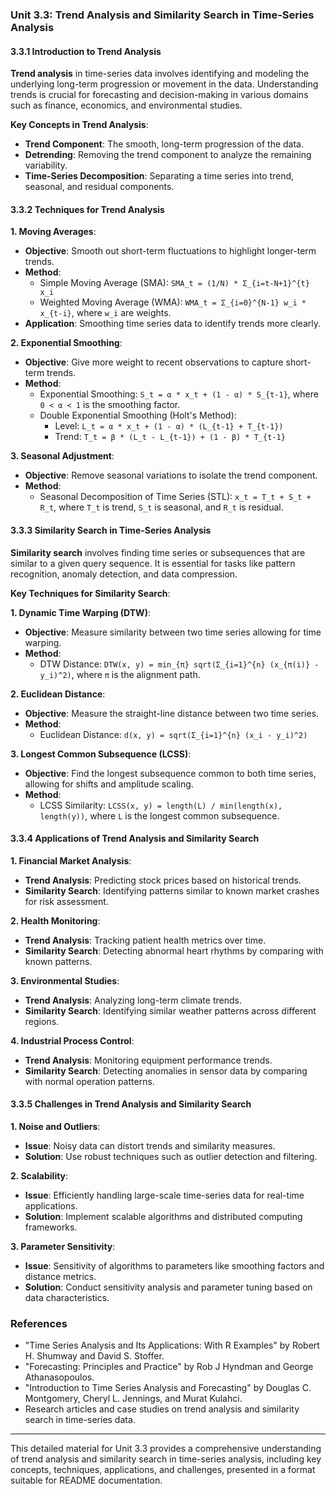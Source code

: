 ### Unit 3.3: Trend Analysis and Similarity Search in Time-Series Analysis

#### 3.3.1 Introduction to Trend Analysis

**Trend analysis** in time-series data involves identifying and modeling the underlying long-term progression or movement in the data. Understanding trends is crucial for forecasting and decision-making in various domains such as finance, economics, and environmental studies.

**Key Concepts in Trend Analysis**:
- **Trend Component**: The smooth, long-term progression of the data.
- **Detrending**: Removing the trend component to analyze the remaining variability.
- **Time-Series Decomposition**: Separating a time series into trend, seasonal, and residual components.

#### 3.3.2 Techniques for Trend Analysis

**1. Moving Averages**:
   - **Objective**: Smooth out short-term fluctuations to highlight longer-term trends.
   - **Method**: 
     - Simple Moving Average (SMA): `SMA_t = (1/N) * Σ_{i=t-N+1}^{t} x_i`
     - Weighted Moving Average (WMA): `WMA_t = Σ_{i=0}^{N-1} w_i * x_{t-i}`, where `w_i` are weights.
   - **Application**: Smoothing time series data to identify trends more clearly.

**2. Exponential Smoothing**:
   - **Objective**: Give more weight to recent observations to capture short-term trends.
   - **Method**: 
     - Exponential Smoothing: `S_t = α * x_t + (1 - α) * S_{t-1}`, where `0 < α < 1` is the smoothing factor.
     - Double Exponential Smoothing (Holt's Method):
       - Level: `L_t = α * x_t + (1 - α) * (L_{t-1} + T_{t-1})`
       - Trend: `T_t = β * (L_t - L_{t-1}) + (1 - β) * T_{t-1}`

**3. Seasonal Adjustment**:
   - **Objective**: Remove seasonal variations to isolate the trend component.
   - **Method**: 
     - Seasonal Decomposition of Time Series (STL): `x_t = T_t + S_t + R_t`, where `T_t` is trend, `S_t` is seasonal, and `R_t` is residual.

#### 3.3.3 Similarity Search in Time-Series Analysis

**Similarity search** involves finding time series or subsequences that are similar to a given query sequence. It is essential for tasks like pattern recognition, anomaly detection, and data compression.

**Key Techniques for Similarity Search**:

**1. Dynamic Time Warping (DTW)**:
   - **Objective**: Measure similarity between two time series allowing for time warping.
   - **Method**: 
     - DTW Distance: `DTW(x, y) = min_{π} sqrt(Σ_{i=1}^{n} (x_{π(i)} - y_i)^2)`, where `π` is the alignment path.

**2. Euclidean Distance**:
   - **Objective**: Measure the straight-line distance between two time series.
   - **Method**: 
     - Euclidean Distance: `d(x, y) = sqrt(Σ_{i=1}^{n} (x_i - y_i)^2)`

**3. Longest Common Subsequence (LCSS)**:
   - **Objective**: Find the longest subsequence common to both time series, allowing for shifts and amplitude scaling.
   - **Method**: 
     - LCSS Similarity: `LCSS(x, y) = length(L) / min(length(x), length(y))`, where `L` is the longest common subsequence.

#### 3.3.4 Applications of Trend Analysis and Similarity Search

**1. Financial Market Analysis**:
   - **Trend Analysis**: Predicting stock prices based on historical trends.
   - **Similarity Search**: Identifying patterns similar to known market crashes for risk assessment.

**2. Health Monitoring**:
   - **Trend Analysis**: Tracking patient health metrics over time.
   - **Similarity Search**: Detecting abnormal heart rhythms by comparing with known patterns.

**3. Environmental Studies**:
   - **Trend Analysis**: Analyzing long-term climate trends.
   - **Similarity Search**: Identifying similar weather patterns across different regions.

**4. Industrial Process Control**:
   - **Trend Analysis**: Monitoring equipment performance trends.
   - **Similarity Search**: Detecting anomalies in sensor data by comparing with normal operation patterns.

#### 3.3.5 Challenges in Trend Analysis and Similarity Search

**1. Noise and Outliers**:
   - **Issue**: Noisy data can distort trends and similarity measures.
   - **Solution**: Use robust techniques such as outlier detection and filtering.

**2. Scalability**:
   - **Issue**: Efficiently handling large-scale time-series data for real-time applications.
   - **Solution**: Implement scalable algorithms and distributed computing frameworks.

**3. Parameter Sensitivity**:
   - **Issue**: Sensitivity of algorithms to parameters like smoothing factors and distance metrics.
   - **Solution**: Conduct sensitivity analysis and parameter tuning based on data characteristics.

### References

- "Time Series Analysis and Its Applications: With R Examples" by Robert H. Shumway and David S. Stoffer.
- "Forecasting: Principles and Practice" by Rob J Hyndman and George Athanasopoulos.
- "Introduction to Time Series Analysis and Forecasting" by Douglas C. Montgomery, Cheryl L. Jennings, and Murat Kulahci.
- Research articles and case studies on trend analysis and similarity search in time-series data.

---

This detailed material for Unit 3.3 provides a comprehensive understanding of trend analysis and similarity search in time-series analysis, including key concepts, techniques, applications, and challenges, presented in a format suitable for README documentation.
